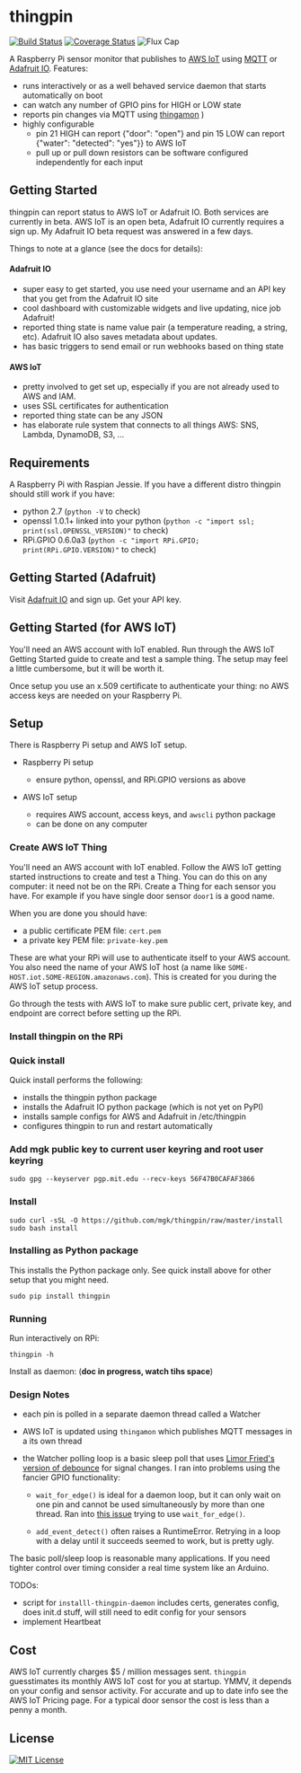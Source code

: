 # thingpin
[![Build Status](https://img.shields.io/travis/mgk/thingpin.svg)](https://travis-ci.org/mgk/thingpin)
[![Coverage Status](https://img.shields.io/coveralls/mgk/thingpin.svg)](https://coveralls.io/github/mgk/thingpin?branch=master)
![Flux Cap](https://img.shields.io/badge/flux%20capacitor-1.21%20GW-orange.svg)

A Raspberry Pi sensor monitor that publishes to [AWS IoT](https://aws.amazon.com/iot/) using [MQTT](http://mqtt.org/) or [Adafruit IO](https://io.adafruit.com/). Features:

 + runs interactively or as a well behaved service daemon that starts automatically on boot
 + can watch any number of GPIO pins for HIGH or LOW state
 + reports pin changes via MQTT using [thingamon](https://pypi.python.org/pypi/thingamon)
)
 + highly configurable
 	+ pin 21 HIGH can report {"door": "open"} and pin 15 LOW can report {"water": "detected": "yes"}} to AWS IoT
 	+ pull up or pull down resistors can be software configured independently for each input

## Getting Started

thingpin can report status to AWS IoT or Adafruit IO. Both services are currently in beta. AWS IoT is an open beta, Adafruit IO currently requires a sign up. My Adafruit IO beta request was answered in a few days.

Things to note at a glance (see the docs for details):

#### Adafruit IO

+ super easy to get started, you use need your username and an API key that
you get from the Adafruit IO site
+ cool dashboard with customizable widgets and live updating, nice job Adafruit!
+ reported thing state is name value pair (a temperature reading, a string, etc). Adafruit IO also saves metadata about updates.
+ has basic triggers to send email or run webhooks based on thing state


#### AWS IoT

+ pretty involved to get set up, especially if you are not already used to AWS and IAM.
+ uses SSL certificates for authentication
+ reported thing state can be any JSON
+ has elaborate rule system that connects to all things AWS: SNS, Lambda, DynamoDB, S3, ...


## Requirements

A Raspberry Pi with Raspian Jessie. If you have a different distro thingpin should still work if you have:

 - python 2.7 (`python -V` to check)
 - openssl 1.0.1+ linked into your python (`python -c "import ssl; print(ssl.OPENSSL_VERSION)"` to check)
 - RPi.GPIO 0.6.0a3 (`python -c "import RPi.GPIO; print(RPi.GPIO.VERSION)"` to check)

## Getting Started (Adafruit)

Visit [Adafruit IO](https://io.adafruit.com/) and sign up. Get your API key.

## Getting Started (for AWS IoT)

You'll need an AWS account with IoT enabled. Run through the AWS IoT Getting Started guide to create and test a sample thing. The setup may feel a little cumbersome, but it will be worth it.

Once setup you use an x.509 certificate to authenticate your thing: no AWS access keys are needed on your Raspberry Pi.

## Setup

There is Raspberry Pi setup and AWS IoT setup.

+ Raspberry Pi setup
	+ ensure python, openssl, and RPi.GPIO versions as above

 + AWS IoT setup
	+ requires AWS account, access keys, and `awscli` python package
	+ can be done on any computer

### Create AWS IoT Thing

You'll need an AWS account with IoT enabled. Follow the AWS IoT getting started instructions to create and test a Thing. You can do this on any computer: it need not be on the RPi. Create a Thing for each sensor you have. For example if you have single door sensor `door1` is a good name.

When you are done you should have:

 - a public certificate PEM file: `cert.pem`
 - a private key PEM file: `private-key.pem`

These are what your RPi will use to authenticate itself to your AWS account. You also need
the name of your AWS IoT host (a name like `SOME-HOST.iot.SOME-REGION.amazonaws.com`). This is created for you during the AWS IoT setup process.

Go through the tests with AWS IoT to make sure public cert, private key, and endpoint are correct before setting up the RPi.

### Install thingpin on the RPi

### Quick install

Quick install performs the following:

+ installs the thingpin python package
+ installs the Adafruit IO python package (which is not yet on PyPI)
+ installs sample configs for AWS and Adafruit in /etc/thingpin
+ configures thingpin to run and restart automatically

### Add mgk public key to current user keyring and root user keyring
```console
sudo gpg --keyserver pgp.mit.edu --recv-keys 56F47B0CAFAF3866
```

### Install
```console
sudo curl -sSL -O https://github.com/mgk/thingpin/raw/master/install
sudo bash install
```

### Installing as Python package
This installs the Python package only. See quick install above for other setup that you might need.

```console
sudo pip install thingpin
```

### Running

Run interactively on RPi:

```console
thingpin -h

```

Install as daemon: (**doc in progress, watch tihs space**)

### Design Notes

+ each pin is polled in a separate daemon thread called a Watcher

+ AWS IoT is updated using `thingamon` which publishes MQTT messages in a
  its own thread

+ the Watcher polling loop is a basic sleep poll that uses [Limor Fried's version of debounce](https://www.arduino.cc/en/Tutorial/Debounce) for signal changes. I ran into problems using the fancier GPIO functionality:

  - `wait_for_edge()` is ideal for a daemon loop, but it can only wait on one pin and cannot be used simultaneously by more than one thread. Ran into [this issue](http://sourceforge.net/p/raspberry-gpio-python/tickets/103/) trying to use `wait_for_edge()`.

  - `add_event_detect()` often raises a RuntimeError. Retrying in a loop with a delay until it succeeds seemed to work, but is pretty ugly.

The basic poll/sleep loop is reasonable many applications. If you need tighter control over timing consider a real time system like an Arduino.

TODOs:

 + script for `installl-thingpin-daemon` includes certs, generates config, does init.d stuff, will still need to edit config for your sensors
 + implement Heartbeat

## Cost

AWS IoT currently charges $5 / million messages sent. `thingpin` guesstimates its monthly AWS IoT cost for you at startup. YMMV, it depends on your config and sensor activity. For accurate and up to date info see the AWS IoT Pricing page. For a typical door sensor the cost is less than a penny a month.

## License
[![MIT License](http://img.shields.io/badge/license-MIT-blue.svg?style=flat)](LICENSE)
